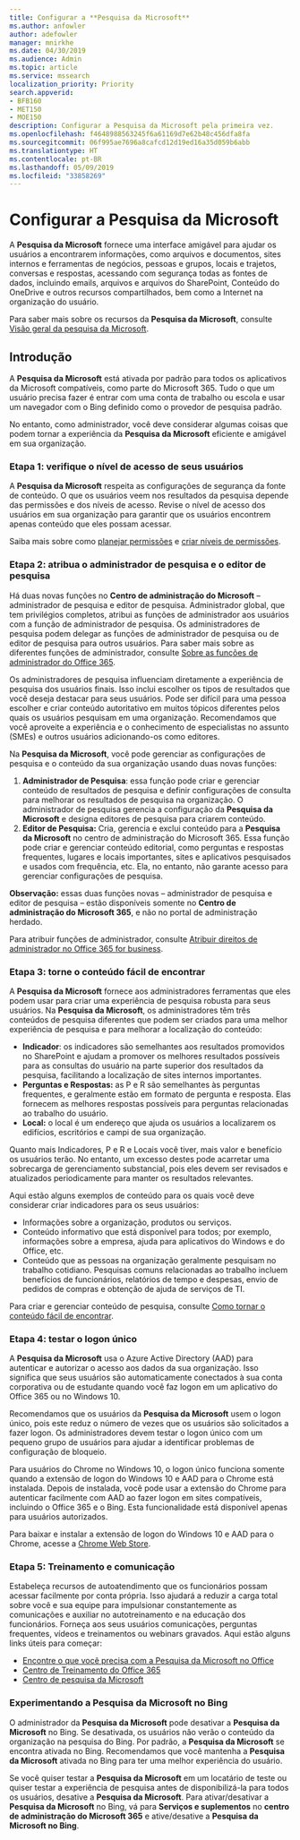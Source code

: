 ```yaml
---
title: Configurar a **Pesquisa da Microsoft**
ms.author: anfowler
author: adefowler
manager: mnirkhe
ms.date: 04/30/2019
ms.audience: Admin
ms.topic: article
ms.service: mssearch
localization_priority: Priority
search.appverid:
- BFB160
- MET150
- MOE150
description: Configurar a Pesquisa da Microsoft pela primeira vez.
ms.openlocfilehash: f4648988563245f6a61169d7e62b48c456dfa8fa
ms.sourcegitcommit: 06f995ae7696a8cafcd12d19ed16a35d059b6abb
ms.translationtype: HT
ms.contentlocale: pt-BR
ms.lasthandoff: 05/09/2019
ms.locfileid: "33858269"
---
```

# <a name="set-up-microsoft-search"></a>Configurar a Pesquisa da Microsoft

A **Pesquisa da Microsoft** fornece uma interface amigável para ajudar os usuários a encontrarem informações, como arquivos e documentos, sites internos e ferramentas de negócios, pessoas e grupos, locais e trajetos, conversas e respostas, acessando com segurança todas as fontes de dados, incluindo emails, arquivos e arquivos do SharePoint, Conteúdo do OneDrive e outros recursos compartilhados, bem como a Internet na organização do usuário.

Para saber mais sobre os recursos da **Pesquisa da Microsoft**, consulte [Visão geral da pesquisa da Microsoft](overview-microsoft-search.md).

## <a name="get-started"></a>Introdução

A **Pesquisa da Microsoft** está ativada por padrão para todos os aplicativos da Microsoft compatíveis, como parte do Microsoft 365. Tudo o que um usuário precisa fazer é entrar com uma conta de trabalho ou escola e usar um navegador com o Bing definido como o provedor de pesquisa padrão.

No entanto, como administrador, você deve considerar algumas coisas que podem tornar a experiência da **Pesquisa da Microsoft** eficiente e amigável em sua organização.

### <a name="step-1-check-access-level-of-your-users"></a>Etapa 1: verifique o nível de acesso de seus usuários

A **Pesquisa da Microsoft** respeita as configurações de segurança da fonte de conteúdo. O que os usuários veem nos resultados da pesquisa depende das permissões e dos níveis de acesso. Revise o nível de acesso dos usuários em sua organização para garantir que os usuários encontrem apenas conteúdo que eles possam acessar.

Saiba mais sobre como [planejar permissões](https://docs.microsoft.com/pt-BR/sharepoint/plan-your-permissions-strategy) e [criar níveis de permissões](https://docs.microsoft.com/pt-BR/sharepoint/how-to-create-and-edit-permission-levels).

### <a name="step-2-assign-search-admin-and-search-editor"></a>Etapa 2: atribua o administrador de pesquisa e o editor de pesquisa

Há duas novas funções no **Centro de administração do Microsoft** – administrador de pesquisa e editor de pesquisa.  Administrador global, que tem privilégios completos, atribui as funções de administrador aos usuários com a função de administrador de pesquisa. Os administradores de pesquisa podem delegar as funções de administrador de pesquisa ou de editor de pesquisa para outros usuários. Para saber mais sobre as diferentes funções de administrador, consulte [Sobre as funções de administrador do Office 365](https://docs.microsoft.com/office365/admin/add-users/about-admin-roles?view=o365-worldwide).

Os administradores de pesquisa influenciam diretamente a experiência de pesquisa dos usuários finais. Isso inclui escolher os tipos de resultados que você deseja destacar para seus usuários. Pode ser difícil para uma pessoa escolher e criar conteúdo autoritativo em muitos tópicos diferentes pelos quais os usuários pesquisam em uma organização. Recomendamos que você aproveite a experiência e o conhecimento de especialistas no assunto (SMEs) e outros usuários adicionando-os como editores. 

Na **Pesquisa da Microsoft**, você pode gerenciar as configurações de pesquisa e o conteúdo da sua organização usando duas novas funções:
1. **Administrador de Pesquisa**: essa função pode criar e gerenciar conteúdo de resultados de pesquisa e definir configurações de consulta para melhorar os resultados de pesquisa na organização. O administrador de pesquisa gerencia a configuração da **Pesquisa da Microsoft** e designa editores de pesquisa para criarem conteúdo.
2. **Editor de Pesquisa:** Cria, gerencia e exclui conteúdo para a **Pesquisa da Microsoft** no centro de administração do Microsoft 365. Essa função pode criar e gerenciar conteúdo editorial, como perguntas e respostas frequentes, lugares e locais importantes, sites e aplicativos pesquisados e usados com frequência, etc. Ela, no entanto, não garante acesso para gerenciar configurações de pesquisa.

**Observação:** essas duas funções novas – administrador de pesquisa e editor de pesquisa – estão disponíveis somente no **Centro de administração do Microsoft 365**, e não no portal de administração herdado.

Para atribuir funções de administrador, consulte [Atribuir direitos de administrador no Office 365 for business](https://docs.microsoft.com/en-us/office365/admin/add-users/assign-admin-roles?view=o365-worldwide).

### <a name="step-3-make-content-easy-to-find"></a>Etapa 3: torne o conteúdo fácil de encontrar 

A **Pesquisa da Microsoft** fornece aos administradores ferramentas que eles podem usar para criar uma experiência de pesquisa robusta para seus usuários. Na **Pesquisa da Microsoft**, os administradores têm três conteúdos de pesquisa diferentes que podem ser criados para uma melhor experiência de pesquisa e para melhorar a localização do conteúdo:
- **Indicador**: os indicadores são semelhantes aos resultados promovidos no SharePoint e ajudam a promover os melhores resultados possíveis para as consultas do usuário na parte superior dos resultados da pesquisa, facilitando a localização de sites internos importantes. 
- **Perguntas e Respostas:** as P e R são semelhantes às perguntas frequentes, e geralmente estão em formato de pergunta e resposta. Elas fornecem as melhores respostas possíveis para perguntas relacionadas ao trabalho do usuário.
- **Local:** o local é um endereço que ajuda os usuários a localizarem os edifícios, escritórios e campi de sua organização. 

Quanto mais Indicadores, P e R e Locais você tiver, mais valor e benefício os usuários terão. No entanto, um excesso destes pode acarretar uma sobrecarga de gerenciamento substancial, pois eles devem ser revisados e atualizados periodicamente para manter os resultados relevantes.

Aqui estão alguns exemplos de conteúdo para os quais você deve considerar criar indicadores para os seus usuários:
- Informações sobre a organização, produtos ou serviços.
- Conteúdo informativo que está disponível para todos; por exemplo, informações sobre a empresa, ajuda para aplicativos do Windows e do Office, etc. 
- Conteúdo que as pessoas na organização geralmente pesquisam no trabalho cotidiano. Pesquisas comuns relacionadas ao trabalho incluem benefícios de funcionários, relatórios de tempo e despesas, envio de pedidos de compras e obtenção de ajuda de serviços de TI. 

Para criar e gerenciar conteúdo de pesquisa, consulte [Como tornar o conteúdo fácil de encontrar](make-content-easy-to-find.md).

### <a name="step-4-test-single-sign-on"></a>Etapa 4: testar o logon único
A **Pesquisa da Microsoft** usa o Azure Active Directory (AAD) para autenticar e autorizar o acesso aos dados da sua organização.  Isso significa que seus usuários são automaticamente conectados à sua conta corporativa ou de estudante quando você faz logon em um aplicativo do Office 365 ou no Windows 10.

Recomendamos que os usuários da **Pesquisa da Microsoft** usem o logon único, pois este reduz o número de vezes que os usuários são solicitados a fazer logon. Os administradores devem testar o logon único com um pequeno grupo de usuários para ajudar a identificar problemas de configuração de bloqueio. 

Para usuários do Chrome no Windows 10, o logon único funciona somente quando a extensão de logon do Windows 10 e AAD para o Chrome está instalada. Depois de instalada, você pode usar a extensão do Chrome para autenticar facilmente com AAD ao fazer logon em sites compatíveis, incluindo o Office 365 e o Bing. Esta funcionalidade está disponível apenas para usuários autorizados. 

Para baixar e instalar a extensão de logon do Windows 10 e AAD para o Chrome, acesse a [Chrome Web Store](https://go.microsoft.com/fwlink/?linkid=2090961).

### <a name="step-5-training-and-communication"></a>Etapa 5: Treinamento e comunicação
Estabeleça recursos de autoatendimento que os funcionários possam acessar facilmente por conta própria. Isso ajudará a reduzir a carga total sobre você e sua equipe para impulsionar constantemente as comunicações e auxiliar no autotreinamento e na educação dos funcionários. Forneça aos seus usuários comunicações, perguntas frequentes, vídeos e treinamentos ou webinars gravados. Aqui estão alguns links úteis para começar:
- [Encontre o que você precisa com a Pesquisa da Microsoft no Office](https://support.office.com/article/find-what-you-need-with-microsoft-search-in-office-2457d4d8-48a8-4ad4-ab89-5a0657aa8446?ui=en-US&rs=en-US&ad=US)
- [Centro de Treinamento do Office 365](https://support.office.com/office-training-center)
- 
  [Centro de pesquisa da Microsoft](https://support.office.com/en-us/article/-working-title-microsoft-search-center-b8bf5a2c-7515-40a9-9a6a-b8ed382c86bc?ui=en-US&rs=en-US&ad=US)

### <a name="trying-out-microsoft-search-in-bing"></a>Experimentando a **Pesquisa da Microsoft** no Bing 
O administrador da **Pesquisa da Microsoft** pode desativar a **Pesquisa da Microsoft** no Bing. Se desativada, os usuários não verão o conteúdo da organização na pesquisa do Bing. Por padrão, a **Pesquisa da Microsoft** se encontra ativada no Bing. Recomendamos que você mantenha a **Pesquisa da Microsoft** ativada no Bing para ter uma melhor experiência do usuário. 

Se você quiser testar a **Pesquisa da Microsoft** em um locatário de teste ou quiser testar a experiência de pesquisa antes de disponibilizá-la para todos os usuários, desative a **Pesquisa da Microsoft**.
Para ativar/desativar a **Pesquisa da Microsoft** no Bing, vá para **Serviços e suplementos** no **centro de administração do Microsoft 365** e ative/desative a **Pesquisa da Microsoft no Bing**.
